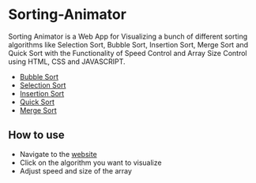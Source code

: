 # Sorting-Animator
Sorting Animator is a Web App for Visualizing a bunch of different sorting algorithms like Selection Sort, Bubble Sort, Insertion Sort, Merge Sort and Quick Sort with the Functionality of Speed Control and Array Size Control using HTML, CSS and JAVASCRIPT.

- [Bubble Sort](https://en.wikipedia.org/wiki/Bubble_sort)
- [Selection Sort](https://en.wikipedia.org/wiki/Selection_sort)
- [Insertion Sort](https://en.wikipedia.org/wiki/Insertion_sort)
- [Quick Sort](https://en.wikipedia.org/wiki/Quicksort)
- [Merge Sort](https://en.wikipedia.org/wiki/Merge_sort)

## How to use

- Navigate to the [website](https://latikadhabale.github.io/Sorting-Animator/)
- Click on the algorithm you want to visualize
- Adjust speed and size of the array



